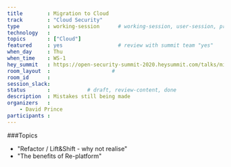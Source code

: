 ```yaml
---
title        : Migration to Cloud
track        : "Cloud Security"
type         : working-session      # working-session, user-session, product-session
technology   :
topics       : ["Cloud"]
featured     : yes                  # review with summit team "yes"
when_day     : Thu
when_time    : WS-1
hey_summit   : https://open-security-summit-2020.heysummit.com/talks/migration-to-cloud-11pm-bst/
room_layout  :                    #
room_id      :
session_slack: 
status       :            # draft, review-content, done
description  : Mistakes still being made
organizers   :
    - David Prince
participants :
---
```


###Topics

 - "Refactor / Lift&Shift - why not realise"
 -  "The benefits of Re-platform"

